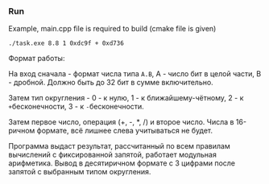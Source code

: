 ### Run
Example, main.cpp file is required to build (cmake file is given)
```
./task.exe 8.8 1 0xdc9f + 0xd736
```

Формат работы:

На вход сначала - формат числа типа `A.B`, A - число бит в целой части, B - дробной. Должно быть до 32 бит в сумме включительно.

Затем тип округления - 0 - к нулю, 1 - к ближайшему-чётному, 2 - к `+`бесконечности, 3 - к `-`бесконечности.

Затем первое число, операция (+, -, *, /) и второе число. Числа в 16-ричном формате, всё лишнее слева учитываться не будет.

Программа выдаст результат, рассчитанный по всем правилам вычислений с фиксированной запятой, работает модульная арифметика. Вывод в десятиричном формате с 3 цифрами после запятой с выбранным типом округления.
